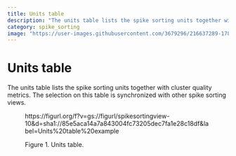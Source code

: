 ```yaml
---
title: Units table
description: "The units table lists the spike sorting units together with cluster quality metrics. The selection on this table is synchronized with other spike sorting views."
category: spike_sorting
image: "https://user-images.githubusercontent.com/3679296/216637289-17861ae1-e6a1-4fc1-96c1-4075140d75ed.png"
---
```


# Units table

The units table lists the spike sorting units together with cluster quality metrics. The selection on this table is synchronized with other spike sorting views.

<!--------------------------------------------------------------------------------------------->
<figure>
<a name="figure-units-table"></a>
https://figurl.org/f?v=gs://figurl/spikesortingview-10&d=sha1://85e5aca14a7a843004fc73205dec7fa1e28c18df&label=Units%20table%20example
<!--
height: 500
-->
<figcaption>

Figure 1. Units table.

</figcaption>
</figure>
<!--------------------------------------------------------------------------------------------->